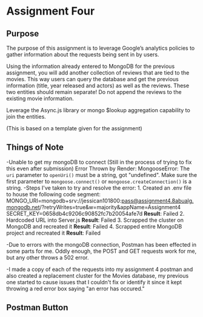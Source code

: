 # Assignment Four
## Purpose
The purpose of this assignment is to leverage Google’s analytics policies to gather information about the requests being sent in by users.

Using the information already entered to MongoDB for the previous assignment, you will add another collection of reviews that are tied to the movies. This way users can query the database and get the previous information (title, year released and actors) as well as the reviews. These two entities should remain separate! Do not append the reviews to the existing movie information.  

Leverage the Async.js library or mongo $lookup aggregation capability to join the entities.

(This is based on a template given for the assignment)

## Things of Note

-Unable to get my mongoDB to connect (Still in the process of trying to fix this even after submission)
    Error Thrown by Render: MongooseError: The `uri` parameter to `openUri()` must be a string, got "undefined". Make sure the first parameter to `mongoose.connect()` or `mongoose.createConnection()` is a string.
    -Steps I've taken to try and resolve the error:
        1. Created an .env file to house the following code segment:
            MONGO_URI=mongodb+srv://jessican101800:pass@assignment4.8abualg.mongodb.net/?retryWrites=true&w=majority&appName=Assignment4
            SECRET_KEY=0658db4c9206c90852fc7b20054afe7d
            **Result**: Failed
        2. Hardcoded URL into Server.js
            **Result**: Failed
        3. Scrapped the cluster on MongoDB and recreated it
            **Result**: Failed
        4. Scrapped entire MongoDB project and recreated it
            **Result**: Failed

-Due to errors with the mongoDB connection, Postman has been effected in some parts for me. Oddly enough, the POST and GET requests work for me, but any other throws a 502 error.

-I made a copy of each of the requests into my assignment 4 postman and also created a replacement cluster for the Movies database, my previous one started to cause issues that I couldn't fix or identify it since it kept throwing a red error box saying "an error has occured."

## Postman Button
